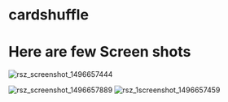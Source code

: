 # cardshuffle


# Here are few Screen shots

![rsz_screenshot_1496657444](https://cloud.githubusercontent.com/assets/12582488/26780360/1b3cf2d8-49af-11e7-94ad-db5f15610f86.png)


![rsz_screenshot_1496657889](https://cloud.githubusercontent.com/assets/12582488/26780359/1b3c5a30-49af-11e7-8626-4775bb9957dd.png)
![rsz_1screenshot_1496657459](https://cloud.githubusercontent.com/assets/12582488/26780361/1b40d2d6-49af-11e7-9d5c-4ed78e28302f.png)
